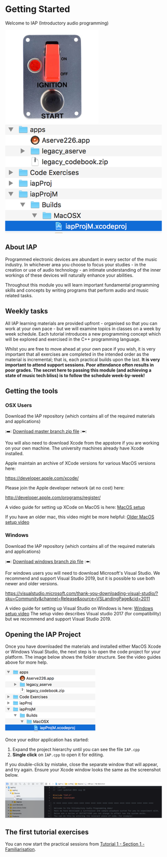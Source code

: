 # Getting Started

Welcome to IAP (Introductory audio programming)

<img src="images/start-ignition.jpeg" alt="ignition"></img><img src="images/filestruct.png" alt="file structure"></img>

## About IAP

Programmed electronic devices are abundant in every sector of the music industry. In whichever area you choose to focus your studies - in the creation or use of audio technology - an intimate understanding of the inner workings of these devices will naturally enhance your abilities. 

Throughout this module you will learn important fundamental programming skills and concepts by writing programs that perform audio and music related tasks. 

## Weekly tasks

All IAP learning materials are provided upfront - organised so that you can work at your own pace - but we will examine topics in classes on a week by week schedule. Each tutorial introduces a new programming concept which will be explored and exercised in the C++ programming language. 

Whilst you are free to move ahead at your own pace if you wish, it is very important that all exercises are completed in the intended order as the material is incremental; that is, each practical builds upon the last. **It is very important to attend support sessions. Poor attendance often results in poor grades. The secret here to passing this module (and achieving a state of music tech bliss) is to follow the schedule week-by-week!**

## Getting the tools

### OSX Users

Download the IAP repository (which contains all of the required materials and applications)

::arrow_right:: [Download master branch zip file](../../../archive/refs/heads/master.zip) ::arrow_left::

You will also need to download Xcode from the appstore if you are working on your own machine. The university machines already have Xcode installed.

Apple maintain an archive of XCode versions for various MacOS versions here:

https://developer.apple.com/xcode/

Please join the Apple developer network (at no cost) here: 

http://developer.apple.com/programs/register/

A video guide for setting up XCode on MacOS is here: <a href="https://www.youtube.com/watch?v=OQFYdAl54XE">MacOS setup</a>

If you have an older mac, this video might be more helpful:  <a href="https://www.youtube.com/watch?v=OQFYdAl54XE">Older MacOS setup video</a>

### Windows

Download the IAP repository (which contains all of the required materials and applications)

::arrow_right:: [Download windows branch zip file](../../../archive/refs/heads/windows.zip) ::arrow_left::

For windows users you will need to download Microsoft's Visual Studio.
We recommend and support Visual Studio 2019, but it is possible to use both newer and older versions.

https://visualstudio.microsoft.com/thank-you-downloading-visual-studio/?sku=Community&channel=Release&source=VSLandingPage&cid=2011

A video guide for setting up Visual Studio on Windows is here: <a href="https://www.youtube.com/watch?v=_bTzXlonKeo">Windows setup video</a> The setup video describes Visual studio 2017 (for compatibility) but we recommend and support Visual Studio 2019.

## Opening the IAP Project

Once you have downloaded the materials and installed either MacOS Xcode or Windows Visual Studio, the next step is to open the code project for your platform. The image below shows the folder structure. See the video guides above for more help.

<img src="images/filestruct.png" height=200/>

Once your editor application has started:

1. Expand the project hierarchy until you can see the file `IAP.cpp`
2. **Single click** on `IAP.cpp` to open it for editing. 

If you double-click by mistake, close the separate window that will appear, and try again. Ensure your Xcode window looks the same as the screenshot below. 

<img src="images/xcode.png" />

## The first tutorial exercises

You can now start the practical sessions from [Tutorial 1 - Section 1 - Familiarisation](Part%201/1%20-%20Familiarisation.md).
